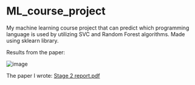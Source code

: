 # ML_course_project
My machine learning course project that can predict which programming language is used by utilizing SVC and Random Forest algorithms. Made using sklearn library. 

Results from the paper:

![image](https://github.com/rantalaofficial/ML_course_project/assets/33716618/d9b19907-f1ee-495f-b70c-468f6f46e045)

The paper I wrote: 
[Stage 2 report.pdf](https://github.com/rantalaofficial/ML_course_project/files/13214669/Stage.2.report.pdf)
